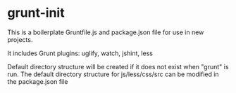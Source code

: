 grunt-init
==========

This is a boilerplate Gruntfile.js and package.json file for use in new projects. 

It includes Grunt plugins: uglify, watch, jshint, less

Default directory structure will be created if it does not exist when "grunt" is run. The default directory structure for js/less/css/src can be modified in the package.json file 
